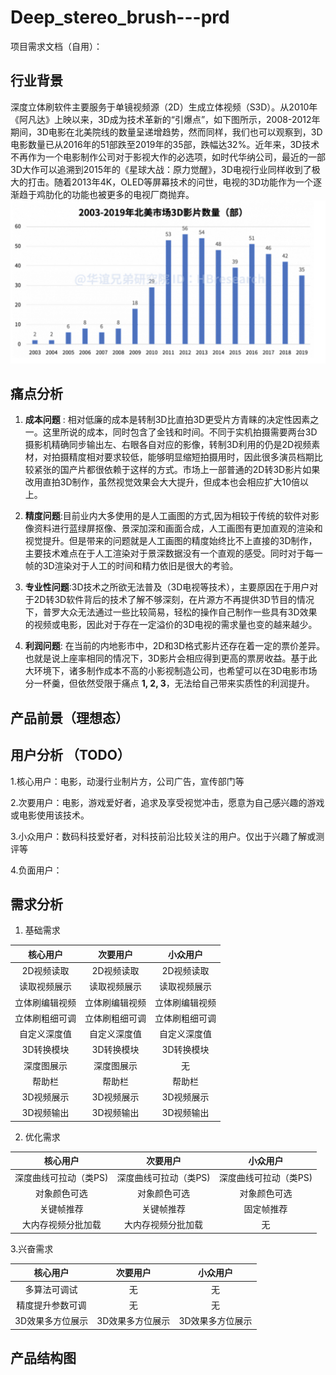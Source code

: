 # Deep_stereo_brush---prd
项目需求文档（自用）：

## 行业背景
深度立体刷软件主要服务于单镜视频源（2D）生成立体视频（S3D）。从2010年《阿凡达》上映以来，3D成为技术革新的“引爆点”，如下图所示，2008-2012年期间，3D电影在北美院线的数量呈递增趋势，然而同样，我们也可以观察到，3D电影数量已从2016年的51部跌至2019年的35部，跌幅达32%。近年来，3D技术不再作为一个电影制作公司对于影视大作的必选项，如时代华纳公司，最近的一部3D大作可以追溯到2015年的《星球大战：原力觉醒》，3D电视行业同样收到了极大的打击。随着2013年4K，OLED等屏幕技术的问世，电视的3D功能作为一个逐渐趋于鸡肋化的功能也被更多的电视厂商抛弃。
![img](https://github.com/kabiyangyang/Deep_stereo_brush---prd/blob/main/img/截屏2021-08-17%2012.55.56.png)


## 痛点分析
1. __成本问题__ : 相对低廉的成本是转制3D比直拍3D更受片方青睐的决定性因素之一。这里所说的成本，同时包含了金钱和时间。不同于实机拍摄需要两台3D摄影机精确同步输出左、右眼各自对应的影像，转制3D利用的仍是2D视频素材，对拍摄精度相对要求较低，能够明显缩短拍摄用时，因此很多演员档期比较紧张的国产片都很依赖于这样的方式。市场上一部普通的2D转3D影片如果改用直拍3D制作，虽然视觉效果会大大提升，但成本也会相应扩大10倍以上。

2. __精度问题__:目前业内大多使用的是人工画图的方式,因为相较于传统的软件对影像资料进行蓝绿屏抠像、景深加深和画面合成，人工画图有更加直观的渲染和视觉提升。但是带来的问题就是人工画图的精度始终比不上直接的3D制作，主要技术难点在于人工渲染对于景深数据没有一个直观的感受。同时对于每一帧的3D渲染对于人工的时间和精力依旧是很大的考验。

3. __专业性问题__:3D技术之所欲无法普及（3D电视等技术），主要原因在于用户对于2D转3D软件背后的技术了解不够深刻，在片源方不再提供3D节目的情况下，普罗大众无法通过一些比较简易，轻松的操作自己制作一些具有3D效果的视频或电影，因此对于存在一定溢价的3D电视的需求量也变的越来越少。

4. __利润问题__: 在当前的内地影市中，2D和3D格式影片还存在着一定的票价差异。也就是说上座率相同的情况下，3D影片会相应得到更高的票房收益。基于此大环境下，诸多制作成本不高的小影视制造公司，也希望可以在3D电影市场分一杯羹，但依然受限于痛点 __1, 2, 3__，无法给自己带来实质性的利润提升。

## 产品前景（理想态）

## 用户分析 （TODO）
1.核心用户：电影，动漫行业制片方，公司广告，宣传部门等

2.次要用户：电影，游戏爱好者，追求及享受视觉冲击，愿意为自己感兴趣的游戏或电影使用该技术。

3.小众用户：数码科技爱好者，对科技前沿比较关注的用户。仅出于兴趣了解或测评等

4.负面用户：


## 需求分析
1. 基础需求

 |核心用户    | 次要用户    | 小众用户  |
 | :----:| :----: | :----: | 
| 2D视频读取   | 2D视频读取    | 2D视频读取 |   
 |读取视频展示  | 读取视频展示    | 读取视频展示|
 | 立体刷编辑视频 | 立体刷编辑视频 | 立体刷编辑视频|
 |立体刷粗细可调 | 立体刷粗细可调 | 立体刷粗细可调|
 |自定义深度值 | 自定义深度值 | 自定义深度值|
  |3D转换模块  | 3D转换模块   | 3D转换模块|
  |深度图展示 | 深度图展示 | 无|
  |帮助栏 | 帮助栏 | 帮助栏|
  |3D视频展示  | 3D视频展示   | 3D视频展示|
  |3D视频输出  | 3D视频输出  | 3D视频输出|
  
2. 优化需求

 | 核心用户    | 次要用户    | 小众用户  |
 | :----:| :----: | :----: | 
 深度曲线可拉动（类PS) | 深度曲线可拉动（类PS) | 深度曲线可拉动（类PS) 
 对象颜色可选 | 对象颜色可选 | 对象颜色可选 
 关键帧推荐 | 关键帧推荐 | 固定帧推荐 
 大内存视频分批加载 | 大内存视频分批加载 | 无
  
 
 3.兴奋需求
 
| 核心用户 | 次要用户 | 小众用户| 
 | :----:| :----: | :----: | 
 |多算法可调试|无|无|
 |精度提升参数可调|无|无|
 3D效果多方位展示 |3D效果多方位展示 |3D效果多方位展示
 
 
 
 
## 产品结构图

 
 
 





